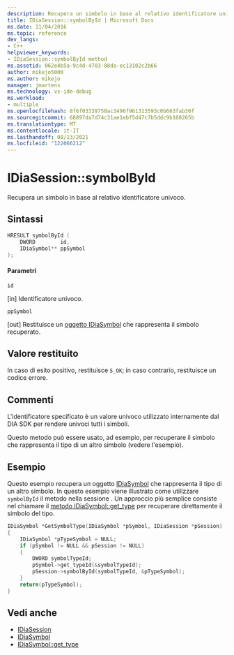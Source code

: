 ```yaml
---
description: Recupera un simbolo in base al relativo identificatore univoco.
title: IDiaSession::symbolById | Microsoft Docs
ms.date: 11/04/2016
ms.topic: reference
dev_langs:
- C++
helpviewer_keywords:
- IDiaSession::symbolById method
ms.assetid: 062e4b5a-9c4d-4703-88da-ec13102c2b66
author: mikejo5000
ms.author: mikejo
manager: jmartens
ms.technology: vs-ide-debug
ms.workload:
- multiple
ms.openlocfilehash: 8f6f03339758ac3496f961313593c0b663fab30f
ms.sourcegitcommit: 68897da7d74c31ae1ebf5d47c7b5ddc9b108265b
ms.translationtype: MT
ms.contentlocale: it-IT
ms.lasthandoff: 08/13/2021
ms.locfileid: "122066212"
---
```

# <a name="idiasessionsymbolbyid"></a>IDiaSession::symbolById
Recupera un simbolo in base al relativo identificatore univoco.

## <a name="syntax"></a>Sintassi

```C++
HRESULT symbolById (
    DWORD        id,
    IDiaSymbol** ppSymbol
);
```

#### <a name="parameters"></a>Parametri
`id`

[in] Identificatore univoco.

`ppSymbol`

[out] Restituisce un [oggetto IDiaSymbol](../../debugger/debug-interface-access/idiasymbol.md) che rappresenta il simbolo recuperato.

## <a name="return-value"></a>Valore restituito
In caso di esito positivo, restituisce `S_OK`; in caso contrario, restituisce un codice errore.

## <a name="remarks"></a>Commenti
L'identificatore specificato è un valore univoco utilizzato internamente dal DIA SDK per rendere univoci tutti i simboli.

Questo metodo può essere usato, ad esempio, per recuperare il simbolo che rappresenta il tipo di un altro simbolo (vedere l'esempio).

## <a name="example"></a>Esempio
Questo esempio recupera un oggetto [IDiaSymbol](../../debugger/debug-interface-access/idiasymbol.md) che rappresenta il tipo di un altro simbolo. In questo esempio viene illustrato come utilizzare `symbolById` il metodo nella sessione . Un approccio più semplice consiste nel chiamare il [metodo IDiaSymbol::get_type](../../debugger/debug-interface-access/idiasymbol-get-type.md) per recuperare direttamente il simbolo del tipo.

```C++
IDiaSymbol *GetSymbolType(IDiaSymbol *pSymbol, IDiaSession *pSession)
{
    IDiaSymbol *pTypeSymbol = NULL;
    if (pSymbol != NULL && pSession != NULL)
    {
        DWORD symbolTypeId;
        pSymbol->get_typeId(&symbolTypeId);
        pSession->symbolById(symbolTypeId, &pTypeSymbol);
    }
    return(pTypeSymbol);
}
```

## <a name="see-also"></a>Vedi anche
- [IDiaSession](../../debugger/debug-interface-access/idiasession.md)
- [IDiaSymbol](../../debugger/debug-interface-access/idiasymbol.md)
- [IDiaSymbol::get_type](../../debugger/debug-interface-access/idiasymbol-get-type.md)
